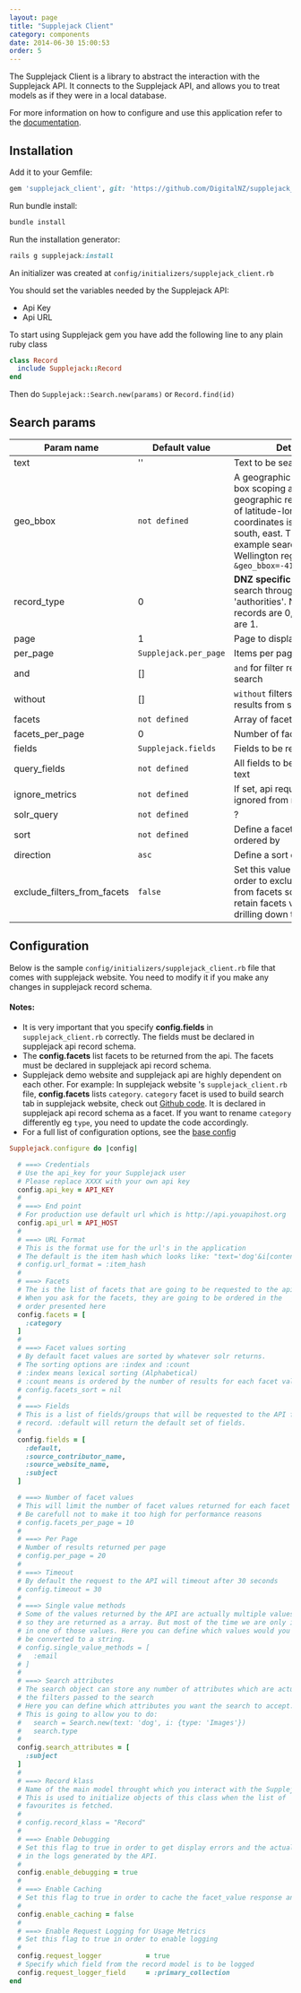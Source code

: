 ```yaml
---
layout: page
title: "Supplejack Client"
category: components
date: 2014-06-30 15:00:53
order: 5
---
```


The Supplejack Client is a library to abstract the interaction with the Supplejack API. It connects to the Supplejack API, and allows you to treat models as if they were in a local database.

For more information on how to configure and use this application refer to the [documentation](http://digitalnz.github.io/supplejack).

## Installation

Add it to your Gemfile:

```ruby
gem 'supplejack_client', git: 'https://github.com/DigitalNZ/supplejack_api.git'
```

Run bundle install:

```ruby
bundle install
```

Run the installation generator:

```ruby
rails g supplejack:install
```

An initializer was created at `config/initializers/supplejack_client.rb`

You should set the variables needed by the Supplejack API:
- Api Key
- Api URL

To start using Supplejack gem you have add the following line to any plain ruby class

```ruby
class Record
  include Supplejack::Record
end
```

Then do `Supplejack::Search.new(params)` or `Record.find(id)`

## Search params
| Param name | Default value | Details |
| ---------- | ------- | -------- |
| text | '' | Text to be searched |
| geo_bbox | `not defined` | A geographic bounding box scoping a search to a geographic region. Order of latitude-longitude coordinates is north, west, south, east. The following example searches the Wellington region: `&geo_bbox=-41,174,-42,175` |
| record_type | 0 | **DNZ specific** natlib to search through its 'authorities'. Normal records are 0, authorities are 1. |
| page | 1 | Page to display |
| per_page | `Supplejack.per_page` | Items per page |
| and | [] | `and` for filter results from search |
| without | [] | `without` filters to exclude results from search |
| facets | `not defined` | Array of facets to display |
| facets_per_page | 0 | Number of facets per page |
| fields | `Supplejack.fields` | Fields to be returned |
| query_fields | `not defined` | All fields to be searched by text |
| ignore_metrics | `not defined` | If set, api requests will be ignored from metrics |
| solr_query | `not defined` | ? |
| sort | `not defined` | Define a facet to be ordered by |
| direction | `asc` | Define a sort direction |
| exclude_filters_from_facets | `false` | Set this value to true in order to exclude filters from facets so you can retain facets values while drilling down the search |


## Configuration

Below is the sample `config/initializers/supplejack_client.rb` file that comes with supplejack website. You need to modify it if you make any changes in supplejack record schema.

#### Notes:

* It is very important that you specify **config.fields** in `supplejack_client.rb` correctly. The fields must be declared in supplejack api record schema.
* The **config.facets** list facets to be returned from the api. The facets must be declared in supplejack api record schema.
* Supplejack demo website and supplejack api are highly dependent on each other. For example: In supplejack website 's `supplejack_client.rb` file, **config.facets** lists `category`. `category` facet is used to build search tab in supplejack website, check out [Github code](https://github.com/DigitalNZ/supplejack_website/blob/master/app/models/search_tab.rb#L26). It is declared in supplejack api record schema as a facet. If you want to rename `category` differently eg `type`, you need to update the code accordingly.
* For a full list of configuration options, see the [base config](https://github.com/DigitalNZ/supplejack_client/blob/master/lib/supplejack/config.rb)

```ruby
Supplejack.configure do |config|

  # ===> Credentials
  # Use the api_key for your Supplejack user
  # Please replace XXXX with your own api key
  config.api_key = API_KEY
  #
  # ===> End point
  # For production use default url which is http://api.youapihost.org
  config.api_url = API_HOST
  #
  # ===> URL Format
  # This is the format use for the url's in the application
  # The default is the item hash which looks like: "text='dog'&i[content_partner]=NLNZ&i[type]=Images"
  # config.url_format = :item_hash
  #
  # ===> Facets
  # The is the list of facets that are going to be requested to the api
  # When you ask for the facets, they are going to be ordered in the
  # order presented here
  config.facets = [
    :category
  ]
  #
  # ===> Facet values sorting
  # By default facet values are sorted by whatever solr returns.
  # The sorting options are :index and :count
  # :index means lexical sorting (Alphabetical)
  # :count means is ordered by the number of results for each facet value
  # config.facets_sort = nil
  #
  # ===> Fields
  # This is a list of fields/groups that will be requested to the API for every
  # record. :default will return the default set of fields.
  #
  config.fields = [
    :default,
    :source_contributor_name,
    :source_website_name,
    :subject
  ]

  # ===> Number of facet values
  # This will limit the number of facet values returned for each facet
  # Be carefull not to make it too high for performance reasons
  # config.facets_per_page = 10
  #
  # ===> Per Page
  # Number of results returned per page
  # config.per_page = 20
  #
  # ===> Timeout
  # By default the request to the API will timeout after 30 seconds
  # config.timeout = 30
  #
  # ===> Single value methods
  # Some of the values returned by the API are actually multiple values
  # so they are returned as a array. But most of the time we are only intereseted
  # in one of those values. Here you can define which values would you like to
  # be converted to a string.
  # config.single_value_methods = [
  #   :email
  # ]
  #
  # ===> Search attributes
  # The search object can store any number of attributes which are actually
  # the filters passed to the search
  # Here you can define which attributes you want the search to accept.
  # This is going to allow you to do:
  #   search = Search.new(text: 'dog', i: {type: 'Images'})
  #   search.type
  #
  config.search_attributes = [
    :subject
  ]
  #
  # ===> Record klass
  # Name of the main model throught which you interact with the Supplejack API
  # This is used to initialize objects of this class when the list of
  # favourites is fetched.
  #
  # config.record_klass = "Record"
  #
  # ===> Enable Debugging
  # Set this flag to true in order to get display errors and the actual SOLR requests
  # in the logs generated by the API.
  #
  config.enable_debugging = true
  #
  # ===> Enable Caching
  # Set this flag to true in order to cache the facet_value response and the search counts
  #
  config.enable_caching = false
  #
  # ===> Enable Request Logging for Usage Metrics
  # Set this flag to true in order to enable logging
  #
  config.request_logger           = true
  # Specify which field from the record model is to be logged
  config.request_logger_field     = :primary_collection  
end
```
